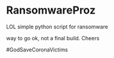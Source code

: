 # RansomwareProz

LOL simple python script for ransomware 

way to go ok, not a final build. 
Cheers

#GodSaveCoronaVictims
